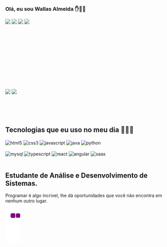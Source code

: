 ### Olá, eu sou Wallas Almeida ✋👨‍💻

<div style="margin-bottom:200px"> 
    <a href="https://www.linkedin.com/in/wallas-almeida-003083249/"><img src="https://img.shields.io/badge/LinkedIn-0077B5?style=for-the-badge&logo=linkedin&logoColor=white"/></a>
    <a href="https://www.instagram.com/wallas_dev/"><img src="https://img.shields.io/badge/Instagram-E4405F?style=for-the-badge&logo=instagram&logoColor=white"/></a>
    <a href="mailto:wallasalmeida607@gmail.com"><img src="https://img.shields.io/badge/Gmail-D14836?style=for-the-badge&logo=gmail&logoColor=white"/></a>
    <a href="https://discord.gg/dzuKEZTVZg"><img src="https://img.shields.io/badge/Discord-7289DA?style=for-the-badge&logo=discord&logoColor=white"/></a>
</div>

<div style="margin-bottom:100px">
    <img width=55% align="center"  src="https://github-readme-streak-stats.herokuapp.com?user=Wallas-Dev&theme=radical&mode=weekly" />
    <img width=40% align="center" src="https://github-readme-stats-git-main-rafaelalexandrino.vercel.app/api/top-langs/?username=Wallas-Dev&show_icons=true&theme=radical&layout=compact" />
</div>

## Tecnologias que eu uso no meu dia 👨‍💻😍

<div style="display: inline_block">
    <img align="center" alt="html5" src="https://img.shields.io/badge/HTML5-E34F26?style=for-the-badge&logo=html5&logoColor=white"/>
    <img align="center" alt="css3" src="https://img.shields.io/badge/CSS3-1572B6?style=for-the-badge&logo=css3&logoColor=white"/>
    <img align="center" alt="javascript" src="https://img.shields.io/badge/JavaScript-F7DF1E?style=for-the-badge&logo=javascript&logoColor=black"/>
    <img align="center" alt="java" src="https://img.shields.io/badge/Java-ED8B00?style=for-the-badge&logo=openjdk&logoColor=white"/>
    <img align="center" alt="python" src="https://img.shields.io/badge/Python-3776AB?style=for-the-badge&logo=python&logoColor=white"/>
</div><br/>
<div style="display: inline_block">
    <img align="center" alt="mysql" src="https://img.shields.io/badge/MySQL-00000F?style=for-the-badge&logo=mysql&logoColor=white"/>
    <img align="center" alt="typescript" src="https://img.shields.io/badge/TypeScript-007ACC?style=for-the-badge&logo=typescript&logoColor=white"/>
    <img align="center" alt="react" src="https://img.shields.io/badge/React-20232A?style=for-the-badge&logo=react&logoColor=61DAFB"/>
    <img align="center" alt="angular" src="https://img.shields.io/badge/Angular-DD0031?style=for-the-badge&logo=angular&logoColor=white"/>
    <img align="center" alt="saas" src="https://img.shields.io/badge/Sass-CC6699?style=for-the-badge&logo=sass&logoColor=white"/>
</div><br/>

## Estudante de Análise e Desenvolvimento de Sistemas. 
Programar é algo incrivel, lhe dá oportunidades que você não encontra em nenhum outro lugar.


![snake gif](https://github.com/Wallas-Dev/Wallas-Dev/blob/output/github-contribution-grid-snake.gif)
